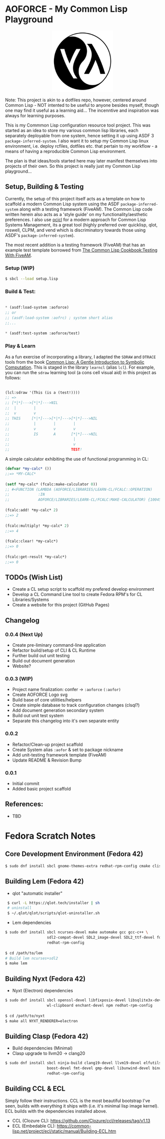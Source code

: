 # AOFORCE - My Common Lisp Playground

<p align="center">
  <img src="assets/yin-yang-lisp-logo_512_svg.png" width="200" />
</p>

Note: This project is akin to a dotfiles repo, however, centered around
Common Lisp - NOT intented to be useful to anyone besides myself, though one
may find it useful as a learning aid... The incenntive and inspiration was
always for learning purposes.

This is my Commmon Lisp configuration resource tool project. This was started
as an idea to store my various common lisp libraries, each separately deployable
from one system, hence setting it up using ASDF 3 `package-inferred-system`. I
also want it to setup my Common Lisp linux environment, i.e. deploy rcfiles,
dotfiles etc. that pertain to my workflow - a means of having a reproducible
Common Lisp environment.

The plan is that ideas/tools started here may later manifest themselves into
projects of their own. So this project is really just my Common Lisp
playground...


## Setup, Building & Testing

Currently, the setup of this project itself acts as a template on how to scaffold
a modern Common Lisp system using the ASDF `package-inferred-system` along with a
testing framework (FiveAM). The Common Lisp code written herein also acts as a
'style guide' on my functionality/aesthetic preferences. I also use
[ocicl](https://github.com/ocicl/ocicl) for a modern approach for Common Lisp
Systems Management, its a great tool (highly preferred over quicklisp, qlot,
roswell, CLPM, and vend which is discriminatory towards those using ASDF's
`package-inferred-system`). 

The most recent addition is a testing framework (FiveAM) that has an example test
template borrowed from 
[The Common Lisp Cookbook:Testing With FiveAM](https://lispcookbook.github.io/cl-cookbook/testing.html#testing-with-fiveam).

### Setup (WIP)

```bash
$ sbcl --load setup.lisp
```

### Build & Test:

```lisp

* (asdf:load-system :aoforce)
;; or
;; (asdf:load-system :aofrc) ; system short alias
;;...

* (asdf:test-system :aoforce/test)

```

### Play & Learn

As a fun exercise of incorporating a library, I adapted the `SDRAW` and `DTRACE` tools from
the book 
[Common Lisp: A Gentle Introduction to Symbolic Computation](https://www.cs.cmu.edu/~dst/LispBook/).
This is staged in the library `learncl` (alias `lcl`). For example, you can run the `sdraw`
learning tool (a cons cell visual aid) in this project as follows:

```lisp

(lcl:sdraw '(This (is a (test!))))
;; =>
;; [*|*]--->[*|*]--->NIL
;;  |        |
;;  v        v
;; THIS     [*|*]--->[*|*]--->[*|*]--->NIL
;;           |        |        |
;;           v        v        v
;;           IS       A       [*|*]--->NIL
;;                             |
;;                             v
;;                            TEST!

```

A simple calculator exhibiting the use of functional programming in CL:

```lisp
(defvar *my-calc* ())
;;=> *MY-CALC*

(setf *my-calc* (fcalc:make-calculator 0))
;; #<FUNCTION (LAMBDA (AOFORCE/LIBRARIES/LEARN-CL/FCALC::OPERATION)
;;             :IN
;;             AOFORCE/LIBRARIES/LEARN-CL/FCALC:MAKE-CALCULATOR) {100457E9EB}>

(fcalc:add! *my-calc* 2)
;;=> 2

(fcalc:multiply! *my-calc* 2)
;;=> 4

(fcalc:clear! *my-calc*)
;;=> 0

(fcalc:get-result *my-calc*)
;;=> 0

```

## TODOs (Wish List)
 - Create a CL setup script to scaffold my prefered develop environment
 - Develop a CL Command Line tool to create Fedora RPM's for CL Libraries/Systems
 - Create a website for this project (GitHub Pages)


## Changelog

### 0.0.4 (Next Up)
  - Create pre-liminary command-line application
  - Refactor build/setup of CLI & CL Runtime
  - Further build out unit testing
  - Build out document generation
  - Website?
  
### 0.0.3 (WIP)
  - Project name finalization: confer -> `:aoforce` `(:aofor)`
  - Create AOFORCE Logo svg
  - Build base of core utilities/helpers
  - Create simple database to track configuration changes (clsql?)
  - Add document generation secondary system
  - Build out unit test system
  - Separate this changelog into it's own separate entity


### 0.0.2
  - Refactor/Clean-up project scaffold
  - Create System alias `:aofor` & set to package nickname
  - Add unit-testing framework template (FiveAM)
  - Update README & Revision Bump

### 0.0.1
  - Initial commit
  - Added basic project scaffold

   
## References:
 - TBD

# Fedora Scratch Notes

## Core Development Environment (Fedora 42)
```bash
$ sudo dnf install sbcl gnome-themes-extra redhat-rpm-config cmake clisp

```

## Building Lem (Fedora 42)
 - qlot "automatic installer"

```bash
 $ curl -L https://qlot.tech/installer | sh
 # uninstall
 $ ~/.qlot/qlot/scripts/qlot-uninstaller.sh
```

 - Lem dependencies

```bash
$ sudo dnf install sbcl ncurses-devel make automake gcc gcc-c++ \
                   sdl2-compat-devel SDL2_image-devel SDL2_ttf-devel fd-find \
                   redhat-rpm-config

$ cd /path/to/lem
# Build lem ncurses+sdl2
$ make lem
```

## Building Nyxt (Fedora 42)
 - Nyxt (Electron) dependencies

```bash
$ sudo dnf install sbcl openssl-devel libfixposix-devel libsqlite3x-devel \
                   wl-clipboard enchant-devel npm redhat-rpm-config

$ cd /path/to/nyxt
$ make all NYXT_RENDERER=electron
```


## Building Clasp (Fedora 42)

- Build dependencies (Minimal)
- Clasp upgrade to llvm20 -> clang20

```bash
$ sudo dnf install sbcl ninja-build clang19-devel llvm19-devel elfutils-devel \
                   boost-devel fmt-devel gmp-devel libunwind-devel binutils-gold \
                   redhat-rpm-config
```

## Building CCL & ECL
Simply follow their instructions. CCL is the most beautiful bootstrap I've seen, builds
with everything it ships with (i.e. it's minimal lisp image kernel). ECL builds with the
dependencies installed above.


- CCL (Clozure CL): https://github.com/Clozure/ccl/releases/tag/v1.13
- ECL (Embedable CL): https://common-lisp.net/project/ecl/static/manual/Building-ECL.htm



